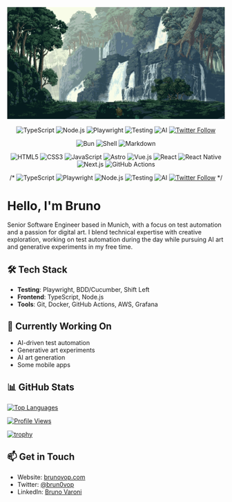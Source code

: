 <div align="center">
  <img src="bg.gif" alt="Bruno Varoni Othechar Palma" style="object-fit: cover;" />


  <!-- Core Tech -->
  ![TypeScript](https://img.shields.io/badge/TypeScript-007ACC?style=flat&logo=typescript&logoColor=white)
  ![Node.js](https://img.shields.io/badge/Node.js-339933?style=flat&logo=node.js&logoColor=white)
  ![Playwright](https://img.shields.io/badge/Playwright-45ba4b?style=flat&logo=playwright&logoColor=white)
  ![Testing](https://img.shields.io/badge/Testing-E33332?style=flat&logo=testing-library&logoColor=white)
  ![AI](https://img.shields.io/badge/AI%20Art-FF6B6B?style=flat&logo=tensorflow&logoColor=white)
  [![Twitter Follow](https://img.shields.io/twitter/follow/brun0vop?style=social)](https://twitter.com/brun0vop)


  ![Bun](https://img.shields.io/badge/Bun-000000?style=flat&logo=bun&logoColor=white)
  ![Shell](https://img.shields.io/badge/Shell-121011?style=flat&logo=gnu-bash&logoColor=white)
  ![Markdown](https://img.shields.io/badge/Markdown-000000?style=flat&logo=markdown&logoColor=white)

  ![HTML5](https://img.shields.io/badge/HTML5-E34F26?style=flat&logo=html5&logoColor=white)
  ![CSS3](https://img.shields.io/badge/CSS3-1572B6?style=flat&logo=css3&logoColor=white)
  ![JavaScript](https://img.shields.io/badge/JavaScript-F7DF1E?style=flat&logo=javascript&logoColor=black)
  ![Astro](https://img.shields.io/badge/Astro-FF5D01?style=flat&logo=astro&logoColor=white)
  ![Vue.js](https://img.shields.io/badge/Vue.js-35495E?style=flat&logo=vue.js&logoColor=4FC08D)
  ![React](https://img.shields.io/badge/React-20232A?style=flat&logo=react&logoColor=61DAFB)
  ![React Native](https://img.shields.io/badge/React_Native-20232A?style=flat&logo=react&logoColor=61DAFB)
  ![Next.js](https://img.shields.io/badge/Next.js-000000?style=flat&logo=next.js&logoColor=white)
  ![GitHub Actions](https://img.shields.io/badge/GitHub_Actions-2088FF?style=flat&logo=github-actions&logoColor=white)
  
/*
  ![TypeScript](https://img.shields.io/badge/TypeScript-007ACC?style=flat&logo=typescript&logoColor=white)
  ![Playwright](https://img.shields.io/badge/Playwright-45ba4b?style=flat&logo=playwright&logoColor=white)
  ![Node.js](https://img.shields.io/badge/Node.js-339933?style=flat&logo=node.js&logoColor=white)
  ![Testing](https://img.shields.io/badge/Testing-E33332?style=flat&logo=testing-library&logoColor=white)
  ![AI](https://img.shields.io/badge/AI%20Art-FF6B6B?style=flat&logo=tensorflow&logoColor=white)
  [![Twitter Follow](https://img.shields.io/twitter/follow/brun0vop?style=social)](https://twitter.com/brun0vop)
  */
</div>

# Hello, I'm Bruno

Senior Software Engineer based in Munich, with a focus on test automation and a passion for digital art. I blend technical expertise with creative exploration, working on test automation during the day while pursuing AI art and generative experiments in my free time.

## 🛠️ Tech Stack

- **Testing**: Playwright, BDD/Cucumber, Shift Left
- **Frontend**: TypeScript, Node.js
- **Tools**: Git, Docker, GitHub Actions, AWS, Grafana

## 🌱 Currently Working On

- AI-driven test automation
- Generative art experiments
- AI art generation
- Some mobile apps

## 📊 GitHub Stats

[![Top Languages](https://github-readme-stats.vercel.app/api/top-langs/?username=brun0vop&layout=compact&theme=dracula)](https://github.com/brun0vop)

[![Profile Views](https://komarev.com/ghpvc/?username=brun0vop&color=blueviolet)]()

[![trophy](https://github-profile-trophy.vercel.app/?username=brun0vop&theme=dracula&row=1)](https://github.com/ryo-ma/github-profile-trophy)

## 📫 Get in Touch

- Website: [brunovop.com](https://brunovop.com)
- Twitter: [@brun0vop](https://twitter.com/brun0vop)
- LinkedIn: [Bruno Varoni](https://linkedin.com/in/brunovop)

